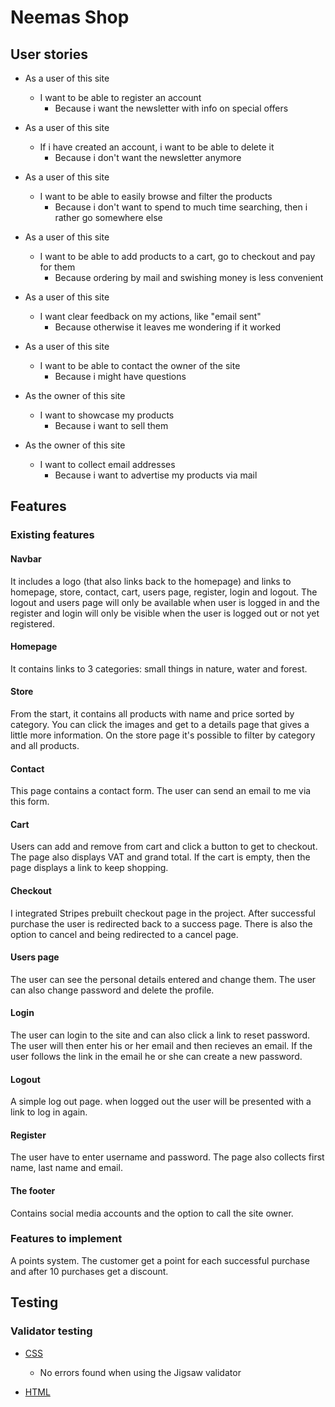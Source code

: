 # Neemas Shop

## User stories

* As a user of this site
  * I want to be able to register an account
    * Because i want the newsletter with info on special offers

* As a user of this site
  * If i have created an account, i want to be able to delete it
    * Because i don't want the newsletter anymore

* As a user of this site
  * I want to be able to easily browse and filter the products
    * Because i don't want to spend to much time searching, then i rather go somewhere else

* As a user of this site
  * I want to be able to add products to a cart, go to checkout and pay for them
    * Because ordering by mail and swishing money is less convenient

* As a user of this site
  * I want clear feedback on my actions, like "email sent"
    * Because otherwise it leaves me wondering if it worked

* As a user of this site
  * I want to be able to contact the owner of the site
    * Because i might have questions

* As the owner of this site
  * I want to showcase my products
    * Because i want to sell them

* As the owner of this site
  * I want to collect email addresses
    * Because i want to advertise my products via mail

## Features

### Existing features

#### Navbar

It includes a logo (that also links back to the homepage) and links to homepage, store, contact, cart, users page, register, login and logout. The logout and users page will only be available when user is logged in and the register and login will only be visible when the user is logged out or not yet registered.

#### Homepage

It contains links to 3 categories: small things in nature, water and forest.

#### Store

From the start, it contains all products with name and price sorted by category. You can click the images and get to a details page that gives a little more information. On the store page it's possible to filter by category and all products.

#### Contact

This page contains a contact form. The user can send an email to me via this form.

#### Cart

Users can add and remove from cart and click a button to get to checkout. The page also displays VAT and grand total. If the cart is empty, then the page displays a link to keep shopping.

#### Checkout

I integrated Stripes prebuilt checkout page in the project. After successful purchase the user is redirected back to a success page. There is also the option to cancel and being redirected to a cancel page.

#### Users page

The user can see the personal details entered and change them. The user can also change password and delete the profile.

#### Login

The user can login to the site and can also click a link to reset password. The user will then enter his or her email and then recieves an email. If the user follows the link in the email he or she can create a new password.

#### Logout

A simple log out page. when logged out the user will be presented with a link to log in again.

#### Register

The user have to enter username and password. The page also collects first name, last name and email.

#### The footer

Contains social media accounts and the option to call the site owner.

### Features to implement

A points system. The customer get a point for each successful purchase and after 10 purchases get a discount.

## Testing

### Validator testing

* [CSS](https://jigsaw.w3.org/css-validator/validator)
  * No errors found when using the Jigsaw validator

* [HTML](https://jigsaw.w3.org/css-validator/validator)








